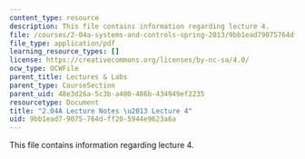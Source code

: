 ```yaml
---
content_type: resource
description: This file contains information regarding lecture 4.
file: /courses/2-04a-systems-and-controls-spring-2013/9bb1ead79075764dff205944e9623a6a_MIT2_04AS13_Lecture4.pdf
file_type: application/pdf
learning_resource_types: []
license: https://creativecommons.org/licenses/by-nc-sa/4.0/
ocw_type: OCWFile
parent_title: Lectures & Labs
parent_type: CourseSection
parent_uid: 48e3d26a-5c3b-a400-486b-434949ef2235
resourcetype: Document
title: "2.04A Lecture Notes \u2013 Lecture 4"
uid: 9bb1ead7-9075-764d-ff20-5944e9623a6a
---
```

This file contains information regarding lecture 4.